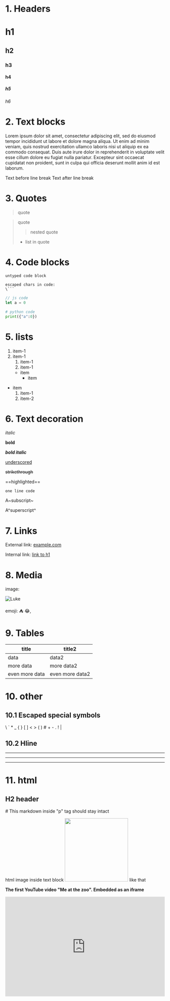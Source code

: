 # 1. Headers 

# h1
## h2
### h3
#### h4
##### h5
###### h6

# 2. Text blocks

Lorem ipsum dolor sit amet, consectetur adipiscing elit, sed do eiusmod tempor incididunt ut labore et dolore magna aliqua. Ut enim ad minim veniam, quis nostrud exercitation ullamco laboris nisi ut aliquip ex ea commodo consequat. Duis aute irure dolor in reprehenderit in voluptate velit esse cillum dolore eu fugiat nulla pariatur. Excepteur sint occaecat cupidatat non proident, sunt in culpa qui officia deserunt mollit anim id est laborum.

Text before line break
Text after line break

# 3. Quotes
> quote

>quote
> > nested quote
> - list in quote

# 4. Code blocks

```
untyped code block
```

```
escaped chars in code:
\```
```

```js
// js code
let a = 0
```

```python
# python code
print({"a":0})
```


# 5. lists

1. item-1
1. item-1
	1. item-1
	1. item-1
	- item
		- item

- item
	1. item-1
	2. item-2

# 6. Text decoration

*italic*

**bold**

***bold italic***

<u>underscored</u>

~~strikethrough~~

==highlighted==

`one line code`

A~subscript~

A^superscript^

# 7. Links

External link: [example.com](http://example.com)

Internal link: [link to h1](#h1)

# 8. Media

image:

![Luke](https://habrastorage.org/webt/m_/it/vm/m_itvm5jqcvwj68gsk150c_caj0.jpeg)

emoji: ⛺  😂‚

# 9. Tables

| title | title2 |
| --- | ---- |
| data | data2 |
| more data | more data2 |
| even more data | even more data2 |

# 10. other
## 10.1 Escaped special symbols

\\
\`
\*
\_
\{ \}
\[ \]
\< \>
\( \)
\#
\+
\-
\.
\!
\|

## 10.2 Hline

---

---

---

# 11. html

<h2> H2 header </h2>


<p> # This markdown inside "p" tag should stay intact </p>

html image inside text block <img src="https://habrastorage.org/webt/m_/it/vm/m_itvm5jqcvwj68gsk150c_caj0.jpeg" style="width:200px; max-width:100%"> like that

**The first YouTube video "Me at the zoo". Embedded as an iframe**
<iframe style="width:560px; max-width:100%; height:315px" src="https://www.youtube.com/embed/jNQXAC9IVRw" title="YouTube video player" frameborder="0" allow="accelerometer; autoplay; clipboard-write; encrypted-media; gyroscope; picture-in-picture" allowfullscreen></iframe>
